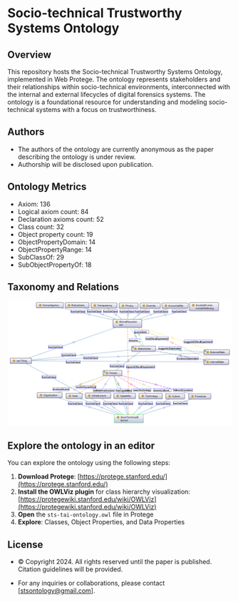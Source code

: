# Socio-technical Trustworthy Systems Ontology

## Overview

This repository hosts the Socio-technical Trustworthy Systems Ontology, implemented in Web Protege. The ontology represents stakeholders and their relationships within socio-technical environments, interconnected with the internal and external lifecycles of digital forensics systems. The ontology is a foundational resource for understanding and modeling socio-technical systems with a focus on trustworthiness.

## Authors

- The authors of the ontology are currently anonymous as the paper describing the ontology is under review. 
- Authorship will be disclosed upon publication.

## Ontology Metrics

- Axiom: 136
- Logical axiom count: 84
- Declaration axioms count: 52
- Class count: 32
- Object property count: 19
- ObjectPropertyDomain: 14
- ObjectPropertyRange: 14
- SubClassOf: 29
- SubObjectPropertyOf: 18

## Taxonomy and Relations

![Background Image](https://github.com/DigForASPFramework/sts-tai-ontology/blob/main/sts-tai-ontology.png)

## Explore the ontology in an editor

You can explore the ontology using the following steps:

1. **Download Protege**: [https://protege.stanford.edu/](https://protege.stanford.edu/)
2. **Install the OWLViz plugin** for class hierarchy visualization: [https://protegewiki.stanford.edu/wiki/OWLViz](https://protegewiki.stanford.edu/wiki/OWLViz)
3. **Open** the `sts-tai-ontology.owl` file in Protege
4. **Explore**: Classes, Object Properties, and Data Properties

## License

- © Copyright 2024. All rights reserved until the paper is published. Citation guidelines will be provided. 

- For any inquiries or collaborations, please contact [stsontology@gmail.com].
